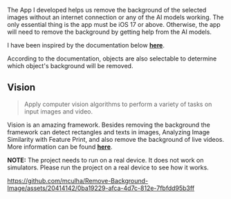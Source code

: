 The App I developed helps us remove the background of the selected images without an internet connection or any of the AI models working.
The only essential thing is the app must be iOS 17 or above. Otherwise, the app will need to remove the background by getting help from the AI models.

I have been inspired by the documentation below [**here**](https://developer.apple.com/documentation/vision/applying_visual_effects_to_foreground_subjects).

According to the documentation, objects are also selectable to determine which object's background will be removed.

## Vision 
>Apply computer vision algorithms to perform a variety of tasks on input images and video.

Vision is an amazing framework. Besides removing the background the framework can detect rectangles and texts in images, Analyzing Image Similarity with Feature Print, and also remove the background of live videos.
More information can be found [**here**](https://developer.apple.com/documentation/vision).

**NOTE:** The project needs to run on a real device. It does not work on simulators. Please run the project on a real device to see how it works.



https://github.com/mculha/Remove-Background-Image/assets/20414142/0ba19229-afca-4d7c-812e-7fbfdd95b3ff

